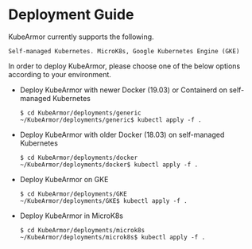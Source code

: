 # Deployment Guide

KubeArmor currently supports the following.

```text
Self-managed Kubernetes. MicroK8s, Google Kubernetes Engine (GKE)
```

In order to deploy KubeArmor, please choose one of the below options according to your environment.

* Deploy KubeArmor with newer Docker (19.03) or Containerd on self-managed Kubernetes

  ```text
  $ cd KubeArmor/deployments/generic
  ~/KubeArmor/deployments/generic$ kubectl apply -f .
  ```

* Deploy KubeArmor with older Docker (18.03) on self-managed Kubernetes

  ```text
  $ cd KubeArmor/deployments/docker
  ~/KubeArmor/deployments/docker$ kubectl apply -f .
  ```

* Deploy KubeArmor on GKE

  ```text
  $ cd KubeArmor/deployments/GKE
  ~/KubeArmor/deployments/GKE$ kubectl apply -f .
  ```

* Deploy KubeArmor in MicroK8s

  ```text
  $ cd KubeArmor/deployments/microk8s
  ~/KubeArmor/deployments/microk8s$ kubectl apply -f .
  ```
